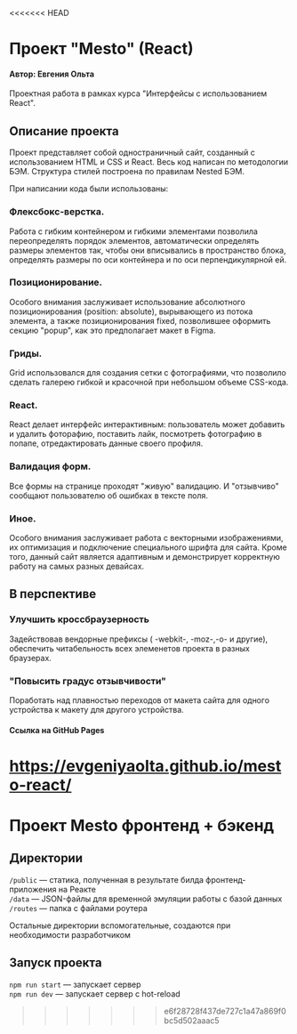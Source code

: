 <<<<<<< HEAD
# Проект "Mesto" (React)



#### Автор: Евгения Ольта 

Проектная работа в рамках курса "Интерфейсы с использованием React".


## Описание проекта

Проект представляет собой одностраничный сайт, созданный с использованием HTML и CSS и React.
Весь код написан по методологии БЭМ. Структура стилей построена по правилам Nested БЭМ.

При написании кода были использованы:

### Флексбокс-верстка.
Работа  с гибким контейнером и гибкими элементами позволила переопределять порядок элементов, автоматически определять размеры элементов так, чтобы они вписывались в  пространство блока, определять размеры по оси контейнера и по оси перпендикулярной ей.

### Позиционирование.
Особого внимания заслуживает использование абсолютного позиционирования (position: absolute), вырывающего из потока элемента, а также позиционирования fixed, позволившее оформить секцию "popup", как это предполагает макет в Figma.

### Гриды.
Grid использовался для создания сетки с фотографиями, что позволило сделать галерею гибкой и красочной при небольшом объеме CSS-кода.

### React.
React делает интерфейс интерактивным: пользователь может добавить и удалить фоторафию, поставить лайк, посмотреть фотографию в попапе, отредактировать данные своего профиля. 

### Валидация форм.
Все формы на странице проходят "живую" валидацию. И "отзывчиво" сообщают пользователю об ошибках в тексте поля.

### Иное.
Особого внимания заслуживает работа с векторными изображениями, их оптимизация и подключение специального шрифта для сайта.
Кроме того, данный сайт является адаптивным и демонстрирует корректную работу на самых разных девайсах.


## В перспективе

### Улучшить кроссбраузерность
Задействовав вендорные префиксы ( -webkit-, -moz-,-о- и другие), обеспечить читабельность всех элеменетов проекта в разных браузерах.

### "Повысить градус отзывчивости"
Поработать над плавностью переходов от макета сайта для одного устройства к макету для другого устройства.

#### Ссылка на GitHub Pages
https://evgeniyaolta.github.io/mesto-react/
=======
# Проект Mesto фронтенд + бэкенд

## Директории

`/public` — статика, полученная в результате билда фронтенд-приложения на Реакте  
`/data` — JSON-файлы для временной эмуляции работы с базой данных  
`/routes` — папка с файлами роутера  
  
Остальные директории вспомогательные, создаются при необходимости разработчиком

## Запуск проекта

`npm run start` — запускает сервер   
`npm run dev` — запускает сервер с hot-reload
>>>>>>> e6f28728f437de727c1a47a869f0bc5d502aaac5
